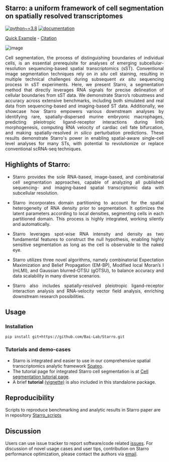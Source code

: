 ## Starro: a uniform framework of cell segmentation on spatially resolved transcriptomes

[![python~=3.8](https://img.shields.io/badge/python-3.8-brightgreen)](https://www.python.org/)
[![documentation](https://readthedocs.org/projects/spateo-release/badge/?version=latest)](https://spateo-release.readthedocs.io/en/latest/tutorials/notebooks/cell_segmentation.html)

[Quick Example](https://github.com/Bai-Lab/Starro/blob/main/notebooks/starro_rna_seg_tutorial.ipynb) - [Citation](https://github.com/Bai-Lab/Starro)

![image](https://github.com/Bai-Lab/Starro/assets/37856906/603e3bf3-0bd9-4633-938f-9ec17c76e22c)

<p align="justify">
Cell segmentation, the process of distinguishing boundaries of individual cells, is an essential prerequisite for analyses of emerging subcellular-resolution sequencing-based spatial transcriptomics (sST). Conventional image segmentation techniques rely on <i>in situ</i> cell staining, resulting in multiple technical challenges during subsequent <i>ex situ</i> sequencing process in sST experiments. Here, we present Starro, a segmentation method that directly leverages RNA signals for precise delineation of cellular boundaries from sST data. We demonstrate Starro’s robustness and accuracy across extensive benchmarks, including both simulated and real data from sequencing-based and imaging-based ST data. Additionally, we showcase how Starro empowers various downstream analyses by identifying rare, spatially-dispersed murine embryonic macrophages, predicting pleiotropic ligand-receptor interactions during limb morphogenesis, computing RNA velocity of cardiac cell fate bifurcation, and making spatially-resolved <i>in silico</i> perturbation predictions. These results demonstrate Starro's power in enabling spatial-aware single-cell level analyses for many STs, with potential to revolutionize or replace conventional scRNA-seq techniques.
</p>

## Highlights of Starro:

* <p align="justify">Starro provides the sole RNA-based, image-based, and combinatorial cell segmentation approaches, capable of analyzing all published sequencing- and imaging-based spatial transcriptomic data with subcellular resolution. </p>
* <p align="justify">Starro incorporates domain partitioning to account for the spatial heterogeneity of RNA density prior to segmentation. It optimizes the latent parameters according to local densities, segmenting cells in each partitioned domain. This process is highly integrated, working silently and automatically. </p>
* <p align="justify">Starro leverages spot-wise RNA intensity and density as two fundamental features to construct the null hypothesis, enabling highly sensitive segmentation as long as the cell is observable to the naked eye. </p>
* <p align="justify">Starro utilizes three novel algorithms, namely combinatorial Expectation Maximization and Belief Propagation (EM-BP), Modified local Moran’s I (mLMI), and Gaussian blurred-OTSU (gOTSU), to balance accuracy and data scalability in many diverse scenarios. </p>
* <p align="justify">Starro also includes spatially-resolved pleiotropic ligand-receptor interaction analysis and RNA-velocity vector field analysis, enriching downstream research possibilities. </p>


## Usage
### Installation
```
pip install git+https://github.com/Bai-Lab/Starro.git
```

### Tutorials and demo-cases
- Starro is integrated and easier to use in our comprehensive spatial transcriptomics analytic framework [Spateo](https://github.com/aristoteleo/spateo-release).
- The tutorial page for integrated Starro cell segmentation is at [Cell segmentation tutorial page](https://spateo-release.readthedocs.io/en/latest/tutorials/notebooks/cell_segmentation.html).
- A brief **tutorial** [(vignette)](https://github.com/Bai-Lab/Starro/blob/main/notebooks/starro_rna_seg_tutorial.ipynb) is also included in this standalone package.

## Reproducibility
Scripts to reproduce benchmarking and analytic results in Starro paper are in repository [Starro_scripts](https://github.com/Bai-Lab/Starro_scripts)

## Discussion 
Users can use issue tracker to report software/code related [issues](https://github.com/Bai-Lab/Starro/issues). For discussion of novel usage cases and user tips, contribution on Starro performance optimization, please contact the authors via [email](mailto:baiyinqi@genomics.cn). 
